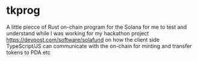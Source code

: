 # tkprog

A little piecce of Rust on-chain program for the Solana for me to test and understand while I was working
for my hackathon project https://devpost.com/software/solafund on how the client side TypeScript/JS can 
communicate with the on-chain for minting and transfer tokens to PDA etc
